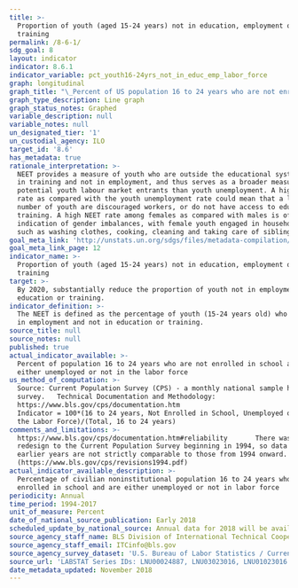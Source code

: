 ```yaml
---
title: >-
  Proportion of youth (aged 15-24 years) not in education, employment or
  training
permalink: /8-6-1/
sdg_goal: 8
layout: indicator
indicator: 8.6.1
indicator_variable: pct_youth16-24yrs_not_in_educ_emp_labor_force
graph: longitudinal
graph_title: "\_Percent of US population 16 to 24 years who are not enrolled in school and are either unemployed or not in the labor force"
graph_type_description: Line graph
graph_status_notes: Graphed
variable_description: null
variable_notes: null
un_designated_tier: '1'
un_custodial_agency: ILO
target_id: '8.6'
has_metadata: true
rationale_interpretation: >-
  NEET provides a measure of youth who are outside the educational system, not
  in training and not in employment, and thus serves as a broader measure of
  potential youth labour market entrants than youth unemployment. A high NEET
  rate as compared with the youth unemployment rate could mean that a large
  number of youth are discouraged workers, or do not have access to education or
  training. A high NEET rate among females as compared with males is often an
  indication of gender imbalances, with female youth engaged in household chores
  such as washing clothes, cooking, cleaning and taking care of siblings.
goal_meta_link: 'http://unstats.un.org/sdgs/files/metadata-compilation/Metadata-Goal-8.pdf'
goal_meta_link_page: 12
indicator_name: >-
  Proportion of youth (aged 15-24 years) not in education, employment or
  training
target: >-
  By 2020, substantially reduce the proportion of youth not in employment,
  education or training.
indicator_definition: >-
  The NEET is defined as the percentage of youth (15-24 years old) who are not
  in employment and not in education or training.
source_title: null
source_notes: null
published: true
actual_indicator_available: >-
  Percent of population 16 to 24 years who are not enrolled in school and are
  either unemployed or not in the labor force
us_method_of_computation: >-
  Source: Current Population Survey (CPS) - a monthly national sample household
  survey.   Technical Documentation and Methodology:
  https://www.bls.gov/cps/documentation.htm                                                  
  Indicator = 100*(16 to 24 years, Not Enrolled in School, Unemployed or Not in
  the Labor Force)/(Total, 16 to 24 years)
comments_and_limitations: >-
  https://www.bls.gov/cps/documentation.htm#reliability       There was a major
  redesign to the Current Population Survey beginning in 1994, so data for
  earlier years are not strictly comparable to those from 1994 onward.
  (https://www.bls.gov/cps/revisions1994.pdf)
actual_indicator_available_description: >-
  Percentage of civilian noninstitutional population 16 to 24 years who are not
  enrolled in school and are either unemployed or not in labor force
periodicity: Annual
time_period: 1994-2017
unit_of_measure: Percent
date_of_national_source_publication: Early 2018
scheduled_update_by_national_source: Annual data for 2018 will be available in early 2019
source_agency_staff_name: BLS Division of International Technical Cooperation staff
source_agency_staff_email: ITCinfo@bls.gov
source_agency_survey_dataset: 'U.S. Bureau of Labor Statistics / Current Population Survey '
source_url: 'LABSTAT Series IDs: LNU00024887, LNU03023016, LNU01023016'
date_metadata_updated: November 2018
---
```

